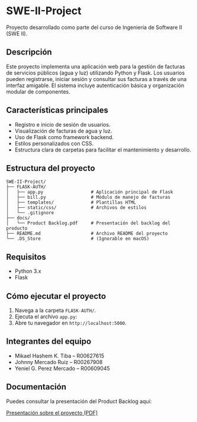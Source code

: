 # SWE-II-Project

Proyecto desarrollado como parte del curso de Ingeniería de Software II (SWE II).

## Descripción

Este proyecto implementa una aplicación web para la gestión de facturas de servicios públicos (agua y luz) utilizando Python y Flask. Los usuarios pueden registrarse, iniciar sesión y consultar sus facturas a través de una interfaz amigable. El sistema incluye autenticación básica y organización modular de componentes.

## Características principales

- Registro e inicio de sesión de usuarios.
- Visualización de facturas de agua y luz.
- Uso de Flask como framework backend.
- Estilos personalizados con CSS.
- Estructura clara de carpetas para facilitar el mantenimiento y desarrollo.

## Estructura del proyecto

```
SWE-II-Project/
├── FLASK-AUTH/
│   ├── app.py                  # Aplicación principal de Flask
│   ├── bill.py                 # Módulo de manejo de facturas
│   ├── templates/              # Plantillas HTML
│   ├── static/css/             # Archivos de estilos
│   └── .gitignore
├── docs/
│   └── Product Backlog.pdf     # Presentación del backlog del producto
├── README.md                   # Archivo README del proyecto
└── .DS_Store                   # (Ignorable en macOS)
```

## Requisitos

- Python 3.x
- Flask

## Cómo ejecutar el proyecto

1. Navega a la carpeta `FLASK-AUTH/`.
2. Ejecuta el archivo `app.py`:
3. Abre tu navegador en `http://localhost:5000`.

## Integrantes del equipo

- Mikael Hashem K. Tiba – R00627615
- Johnny Mercado Ruiz – R00267908
- Yeniel G. Perez Mercado – R00609045

## Documentación

Puedes consultar la presentación del Product Backlog aquí:

[Presentación sobre el proyecto (PDF)](docs/Product%20Backlog.pdf)
